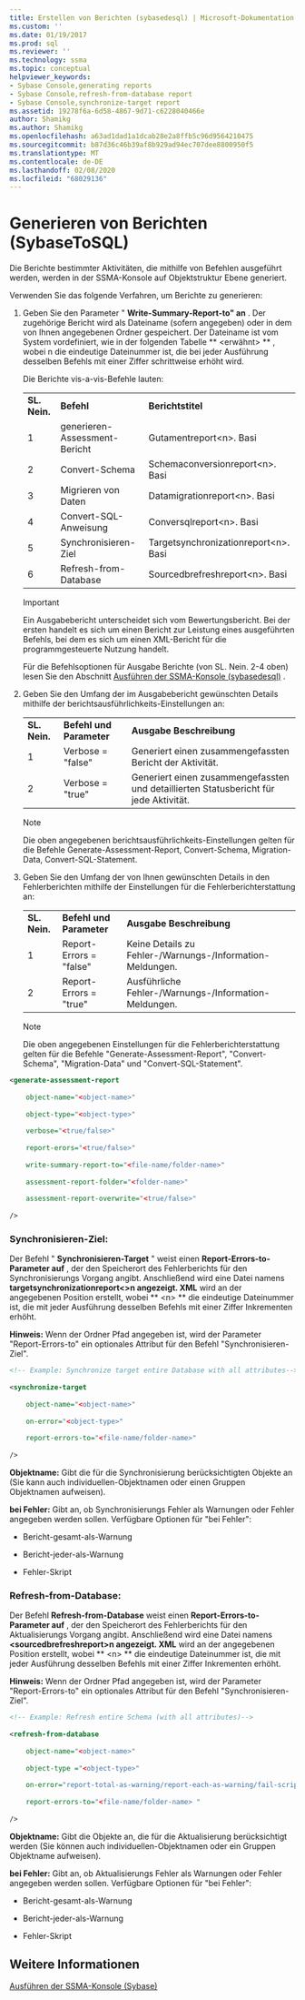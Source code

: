 ```yaml
---
title: Erstellen von Berichten (sybasedesql) | Microsoft-Dokumentation
ms.custom: ''
ms.date: 01/19/2017
ms.prod: sql
ms.reviewer: ''
ms.technology: ssma
ms.topic: conceptual
helpviewer_keywords:
- Sybase Console,generating reports
- Sybase Console,refresh-from-database report
- Sybase Console,synchronize-target report
ms.assetid: 19278f6a-6d58-4867-9d71-c6228040466e
author: Shamikg
ms.author: Shamikg
ms.openlocfilehash: a63ad1dad1a1dcab28e2a8ffb5c96d9564210475
ms.sourcegitcommit: b87d36c46b39af8b929ad94ec707dee8800950f5
ms.translationtype: MT
ms.contentlocale: de-DE
ms.lasthandoff: 02/08/2020
ms.locfileid: "68029136"
---
```

# <a name="generating-reports-sybasetosql"></a>Generieren von Berichten (SybaseToSQL)
Die Berichte bestimmter Aktivitäten, die mithilfe von Befehlen ausgeführt werden, werden in der SSMA-Konsole auf Objektstruktur Ebene generiert.  
  
Verwenden Sie das folgende Verfahren, um Berichte zu generieren:  
  
1.  Geben Sie den Parameter " **Write-Summary-Report-to" an** . Der zugehörige Bericht wird als Dateiname (sofern angegeben) oder in dem von Ihnen angegebenen Ordner gespeichert. Der Dateiname ist vom System vordefiniert, wie in der folgenden Tabelle ** &lt;erwähnt&gt; ** , wobei n die eindeutige Dateinummer ist, die bei jeder Ausführung desselben Befehls mit einer Ziffer schrittweise erhöht wird.  
  
    Die Berichte vis-a-vis-Befehle lauten:  
  
    ||||  
    |-|-|-|  
    |**SL. Nein.**|**Befehl**|**Berichtstitel**|  
    |1|generieren-Assessment-Bericht|Gutamentreport&lt;n&gt;. Basi|  
    |2|Convert-Schema|Schemaconversionreport&lt;n&gt;. Basi|  
    |3|Migrieren von Daten|Datamigrationreport&lt;n&gt;. Basi|  
    |4|Convert-SQL-Anweisung|Conversqlreport&lt;n&gt;. Basi|  
    |5|Synchronisieren-Ziel|Targetsynchronizationreport&lt;n&gt;. Basi|  
    |6|Refresh-from-Database|Sourcedbrefreshreport&lt;n&gt;. Basi|  
  
    > [!IMPORTANT]  
    > Ein Ausgabebericht unterscheidet sich vom Bewertungsbericht. Bei der ersten handelt es sich um einen Bericht zur Leistung eines ausgeführten Befehls, bei dem es sich um einen XML-Bericht für die programmgesteuerte Nutzung handelt.  
  
    Für die Befehlsoptionen für Ausgabe Berichte (von SL. Nein. 2-4 oben) lesen Sie den Abschnitt [Ausführen der SSMA-Konsole &#40;sybasedesql&#41;](../../ssma/sybase/executing-the-ssma-console-sybasetosql.md) .  
  
2.  Geben Sie den Umfang der im Ausgabebericht gewünschten Details mithilfe der berichtsausführlichkeits-Einstellungen an:  
  
    ||||  
    |-|-|-|  
    |**SL. Nein.**|**Befehl und Parameter**|**Ausgabe Beschreibung**|  
    |1|Verbose = "false"|Generiert einen zusammengefassten Bericht der Aktivität.|  
    |2|Verbose = "true"|Generiert einen zusammengefassten und detaillierten Statusbericht für jede Aktivität.|  
  
    > [!NOTE]  
    > Die oben angegebenen berichtsausführlichkeits-Einstellungen gelten für die Befehle Generate-Assessment-Report, Convert-Schema, Migration-Data, Convert-SQL-Statement.  
  
3.  Geben Sie den Umfang der von Ihnen gewünschten Details in den Fehlerberichten mithilfe der Einstellungen für die Fehlerberichterstattung an:  
  
    ||||  
    |-|-|-|  
    |**SL. Nein.**|**Befehl und Parameter**|**Ausgabe Beschreibung**|  
    |1|Report-Errors = "false"|Keine Details zu Fehler-/Warnungs-/Information-Meldungen.|  
    |2|Report-Errors = "true"|Ausführliche Fehler-/Warnungs-/Information-Meldungen.|  
  
    > [!NOTE]  
    > Die oben angegebenen Einstellungen für die Fehlerberichterstattung gelten für die Befehle "Generate-Assessment-Report", "Convert-Schema", "Migration-Data" und "Convert-SQL-Statement".  
  
```xml  
<generate-assessment-report  
  
    object-name="<object-name>"  
  
    object-type="<object-type>"  
  
    verbose="<true/false>"  
  
    report-erors="<true/false>"  
  
    write-summary-report-to="<file-name/folder-name>"  
  
    assessment-report-folder="<folder-name>"  
  
    assessment-report-overwrite="<true/false>"  
  
/>  
```  
  
### <a name="synchronize-target"></a>Synchronisieren-Ziel:  
Der Befehl " **Synchronisieren-Target** " weist einen **Report-Errors-to-Parameter auf** , der den Speicherort des Fehlerberichts für den Synchronisierungs Vorgang angibt. Anschließend wird eine Datei namens **targetsynchronizationreport&lt;&gt;n angezeigt. XML** wird an der angegebenen Position erstellt, wobei ** &lt;n&gt; ** die eindeutige Dateinummer ist, die mit jeder Ausführung desselben Befehls mit einer Ziffer Inkrementen erhöht.  
  
**Hinweis:** Wenn der Ordner Pfad angegeben ist, wird der Parameter "Report-Errors-to" ein optionales Attribut für den Befehl "Synchronisieren-Ziel".  
  
```xml  
<!-- Example: Synchronize target entire Database with all attributes-->  
  
<synchronize-target  
  
    object-name="<object-name>"  
  
    on-error="<object-type>"  
  
    report-errors-to="<file-name/folder-name>"  
  
/>  
```  
**Objektname:** Gibt die für die Synchronisierung berücksichtigten Objekte an (Sie kann auch individuellen-Objektnamen oder einen Gruppen Objektnamen aufweisen).  
  
**bei Fehler:** Gibt an, ob Synchronisierungs Fehler als Warnungen oder Fehler angegeben werden sollen. Verfügbare Optionen für "bei Fehler":  
  
-   Bericht-gesamt-als-Warnung  
  
-   Bericht-jeder-als-Warnung  
  
-   Fehler-Skript  
  
### <a name="refresh-from-database"></a>Refresh-from-Database:  
Der Befehl **Refresh-from-Database** weist einen **Report-Errors-to-Parameter auf** , der den Speicherort des Fehlerberichts für den Aktualisierungs Vorgang angibt. Anschließend wird eine Datei namens **&lt;sourcedbrefreshreport&gt;n angezeigt. XML** wird an der angegebenen Position erstellt, wobei ** &lt;n&gt; ** die eindeutige Dateinummer ist, die mit jeder Ausführung desselben Befehls mit einer Ziffer Inkrementen erhöht.  
  
**Hinweis:** Wenn der Ordner Pfad angegeben ist, wird der Parameter "Report-Errors-to" ein optionales Attribut für den Befehl "Synchronisieren-Ziel".  
  
```xml  
<!-- Example: Refresh entire Schema (with all attributes)-->  
  
<refresh-from-database  
  
    object-name="<object-name>"  
  
    object-type ="<object-type>"  
  
    on-error="report-total-as-warning/report-each-as-warning/fail-script"  
  
    report-errors-to="<file-name/folder-name> "  
  
/>  
```  
**Objektname:** Gibt die Objekte an, die für die Aktualisierung berücksichtigt werden (Sie können auch individuellen-Objektnamen oder ein Gruppen Objektname aufweisen).  
  
**bei Fehler:** Gibt an, ob Aktualisierungs Fehler als Warnungen oder Fehler angegeben werden sollen. Verfügbare Optionen für "bei Fehler":  
  
-   Bericht-gesamt-als-Warnung  
  
-   Bericht-jeder-als-Warnung  
  
-   Fehler-Skript  
  
## <a name="see-also"></a>Weitere Informationen  
[Ausführen der SSMA-Konsole (Sybase)](https://msdn.microsoft.com/ea8950b7-fabc-4aa4-89f8-9573a2617d70)  
  
